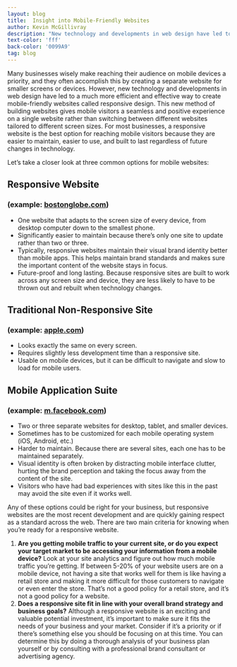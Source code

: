 ```yaml
---
layout: blog
title:  Insight into Mobile-Friendly Websites
author: Kevin McGillivray
description: "New technology and developments in web design have led to a much more efficient and effective way to create mobile-friendly websites called responsive design."
text-color: 'fff'
back-color: '0099A9'
tag: blog
---
```

Many businesses wisely make reaching their audience on mobile devices a priority, and they often accomplish this by creating a separate website for smaller screens or devices. However, new technology and developments in web design have led to a much more efficient and effective way to create mobile-friendly websites called responsive design. This new method of building websites gives mobile visitors a seamless and positive experience on a single website rather than switching between different websites tailored to different screen sizes. For most businesses, a responsive website is the best option for reaching mobile visitors because they are easier to maintain, easier to use, and built to last regardless of future changes in technology.

Let’s take a closer look at three common options for mobile websites:

## Responsive Website

### (example: [bostonglobe.com](http://www.bostonglobe.com/))

- One website that adapts to the screen size of every device, from desktop computer down to the smallest phone.
- Significantly easier to maintain because there’s only one site to update rather than two or three.
- Typically, responsive websites maintain their visual brand identity better than mobile apps. This helps maintain brand standards and makes sure the important content of the website stays in focus.
- Future-proof and long lasting. Because responsive sites are built to work across any screen size and device, they are less likely to have to be thrown out and rebuilt when technology changes.

## Traditional Non-Responsive Site

### (example: [apple.com](http://www.apple.com))

- Looks exactly the same on every screen.
- Requires slightly less development time than a responsive site.
- Usable on mobile devices, but it can be difficult to navigate and slow to load for mobile users.

## Mobile Application Suite

### (example: [m.facebook.com](https://m.facebook.com/))

- Two or three separate websites for desktop, tablet, and smaller devices.
- Sometimes has to be customized for each mobile operating system (iOS, Android, etc.)
- Harder to maintain. Because there are several sites, each one has to be maintained separately.
- Visual identity is often broken by distracting mobile interface clutter, hurting the brand perception and taking the focus away from the content of the site.
- Visitors who have had bad experiences with sites like this in the past may avoid the site even if it works well.

Any of these options could be right for your business, but responsive websites are the most recent development and are quickly gaining respect as a standard across the web. There are two main criteria for knowing when you’re ready for a responsive website.

1. **Are you getting mobile traffic to your current site, or do you expect your target market to be accessing your information from a mobile device?** Look at your site analytics and figure out how much mobile traffic you’re getting. If between 5-20% of your website users are on a mobile device, not having a site that works well for them is like having a retail store and making it more difficult for those customers to navigate or even enter the store. That’s not a good policy for a retail store, and it’s not a good policy for a website.
2. **Does a responsive site fit in line with your overall brand strategy and business goals?** Although a responsive website is an exciting and valuable potential investment, it’s important to make sure it fits the needs of your business and your market. Consider if it’s a priority or if there’s something else you should be focusing on at this time. You can determine this by doing a thorough analysis of your business plan yourself or by consulting with a professional brand consultant or advertising agency.
